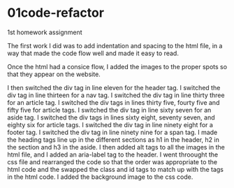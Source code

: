 # 01code-refactor
1st homework assignment

The first work I did was to add indentation and spacing to the html file, in a way that made the code flow well and made it easy to read. 

Once the html had a consice flow, I added the images to the proper spots so that they appear on the website.

I then switched the div tag in line eleven for the header tag.
I switched the div tag in line thirteen for a nav tag.
I switched the div tag in line thirty three for an article tag.
I switched the div tags in lines thirty five, fourty five and fifty five for article tags.
I switched the div tag in line sixty seven for an aside tag.
I switched the div tags in lines sixty eight, seventy seven, and eighty six for article tags.
I switched the div tag in line ninety eight for a footer tag.
I switched the div tag in line ninety nine for a span tag.
I made the heading tags line up in the different sections as h1 in the header, h2 in the section and h3 in the aside.
I then added alt tags to all the images in the html file, and I added an aria-label tag to the header.
I went throought the css file and rearranged the code so that the order was appropriate to the html code and the swapped the class and id tags to match up with the tags in the html code.
I added the background image to the css code.
